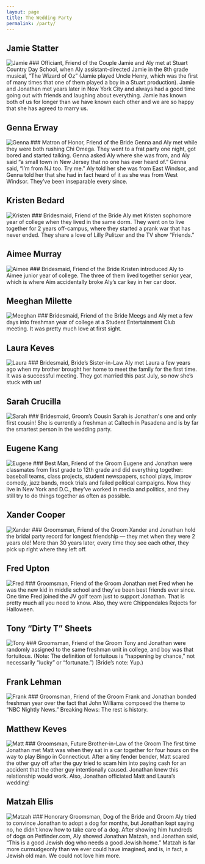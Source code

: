 ```yaml
---
layout: page
title: The Wedding Party
permalink: /party/
---
```


## Jamie Statter
<img src="/images/jamie.png" alt="Jamie" class="img-responsive img-thumbnail content-img-small center-block" />
### Officiant, Friend of the Couple
Jamie and Aly met at Stuart Country Day School, when Aly assistant-directed Jamie in the 8th grade musical, “The Wizard of Oz” (Jamie played Uncle Henry, which was the first of many times that one of them played a boy in a Stuart production). Jamie and Jonathan met years later in New York City and always had a good time going out with friends and laughing about everything. Jamie has known both of us for longer than we have known each other and we are so happy that she has agreed to marry us.

## Genna Erway
<img src="/images/genna.png" alt="Genna" class="img-responsive img-thumbnail content-img-small center-block" />
### Matron of Honor, Friend of the Bride
Genna and Aly met while they were both rushing Chi Omega. They went to a frat party one night, got bored and started talking. Genna asked Aly where she was from, and Aly said “a small town in New Jersey that no one has ever heard of.” Genna said, “I’m from NJ too. Try me.” Aly told her she was from East Windsor, and Genna told her that she had in fact heard of it as she was from West Windsor. They’ve been inseparable every since.

## Kristen Bedard
<img src="/images/kristen.png" alt="Kristen" class="img-responsive img-thumbnail content-img-small center-block" />
### Bridesmaid, Friend of the Bride
Aly met Kristen sophomore year of college when they lived in the same dorm. They went on to live together for 2 years off-campus, where they started a prank war that has never ended. They share a love of Lilly Pulitzer and the TV show “Friends.”

## Aimee Murray
<img src="/images/aimee.png" alt="Aimee" class="img-responsive img-thumbnail content-img-small center-block" />
### Bridesmaid, Friend of the Bride
Kristen introduced Aly to Aimee junior year of college. The three of them lived together senior year, which is where Aim accidentally broke Aly’s car key in her car door.

## Meeghan Milette
<img src="/images/meeghan.png" alt="Meeghan" class="img-responsive img-thumbnail content-img-small center-block" />
### Bridesmaid, Friend of the Bride
Meegs and Aly met a few days into freshman year of college at a Student Entertainment Club meeting. It was pretty much love at first sight.

## Laura Keves
<img src="/images/laura.png" alt="Laura" class="img-responsive img-thumbnail content-img-small center-block" />
### Bridesmaid, Bride’s Sister-in-Law
Aly met Laura a few years ago when my brother brought her home to meet the family for the first time. It was a successful meeting. They got married this past July, so now she’s stuck with us!

## Sarah Crucilla
<img src="/images/sarah.png" alt="Sarah" class="img-responsive img-thumbnail content-img-small center-block" />
### Bridesmaid, Groom’s Cousin
Sarah is Jonathan's one and only first cousin! She is currently a freshman at Caltech in Pasadena and is by far the smartest person in the wedding party.

## Eugene Kang
<img src="/images/eugene.jpg" alt="Eugene" class="img-responsive img-thumbnail content-img-small center-block" />
### Best Man, Friend of the Groom
Eugene and Jonathan were classmates from first grade to 12th grade and did everything together: baseball teams, class projects, student newspapers, school plays, improv comedy, jazz bands, mock trials and failed political campaigns. Now they live in New York and D.C., they’ve worked in media and politics, and they still try to do things together as often as possible.

## Xander Cooper
<img src="/images/xander.png" alt="Xander" class="img-responsive img-thumbnail content-img-small center-block" />
### Groomsman, Friend of the Groom
Xander and Jonathan hold the bridal party record for longest friendship — they met when they were 2 years old! More than 30 years later, every time they see each other, they pick up right where they left off.

## Fred Upton
<img src="/images/fred.jpg" alt="Fred" class="img-responsive img-thumbnail content-img-small center-block" />
### Groomsman, Friend of the Groom
Jonathan met Fred when he was the new kid in middle school and they’ve been best friends ever since. One time Fred joined the JV golf team just to support Jonathan. That is pretty much all you need to know. Also, they were Chippendales Rejects for Halloween.

## Tony “Dirty T” Sheets
<img src="/images/tony.jpg" alt="Tony" class="img-responsive img-thumbnail content-img-small center-block" />
### Groomsman, Friend of the Groom
Tony and Jonathan were randomly assigned to the same freshman unit in college, and boy was that fortuitous. (Note: The definition of fortuitous is “happening by chance,” not necessarily “lucky” or “fortunate.”) (Bride’s note: Yup.)

## Frank Lehman
<img src="/images/frank.jpg" alt="Frank" class="img-responsive img-thumbnail content-img-small center-block" />
### Groomsman, Friend of the Groom
Frank and Jonathan bonded freshman year over the fact that John Williams composed the theme to “NBC Nightly News.” Breaking News: The rest is history.

## Matthew Keves
<img src="/images/matt.png" alt="Matt" class="img-responsive img-thumbnail content-img-small center-block" />
### Groomsman, Future Brother-in-Law of the Groom
The first time Jonathan met Matt was when they sat in a car together for four hours on the way to play Bingo in Connecticut. After a tiny fender bender, Matt scared the other guy off after the guy tried to scam him into paying cash for an accident that the other guy intentionally caused. Jonathan knew this relationship would work. Also, Jonathan officiated Matt and Laura’s wedding!

## Matzah Ellis
<img src="/images/matzah.png" alt="Matzah" class="img-responsive img-thumbnail content-img-small center-block" />
### Honorary Groomsman, Dog of the Bride and Groom
Aly tried to convince Jonathan to adopt a dog for months, but Jonathan kept saying no, he didn’t know how to take care of a dog. After showing him hundreds of dogs on Petfinder.com, Aly showed Jonathan Matzah, and Jonathan said, “This is a good Jewish dog who needs a good Jewish home.” Matzah is far more curmudgeonly than we ever could have imagined, and is, in fact, a Jewish old man. We could not love him more.
